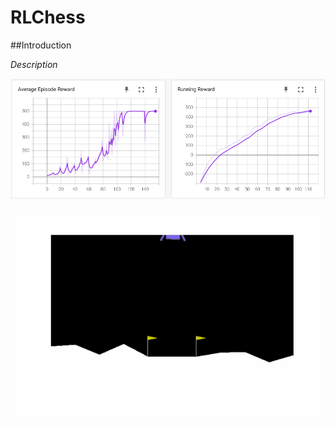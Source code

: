 # RLChess

##Introduction


*Description*

![CarPole learning curve](png/CartPole.png)

![Gif](gifs/LunarLander.gif)
